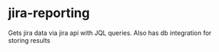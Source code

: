 # jira-reporting
Gets jira data via jira api with JQL queries. Also has db integration for storing results
